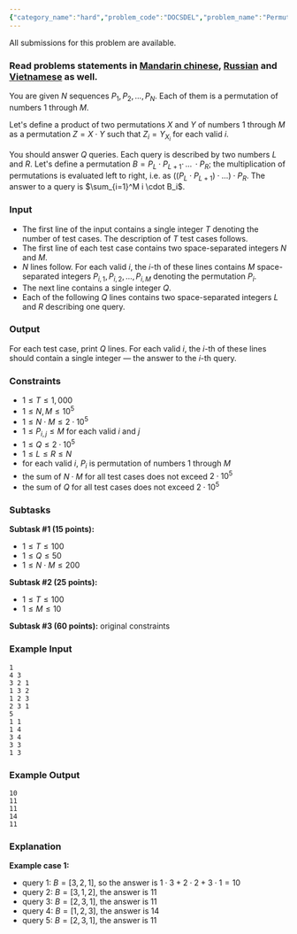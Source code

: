 ```yaml
---
{"category_name":"hard","problem_code":"DOCSDEL","problem_name":"Permutation Composition Queries","languages_supported":{"0":"C","1":"CPP14","2":"JAVA","3":"PYTH","4":"PYTH 3.6","5":"PYPY","6":"CS2","7":"PAS fpc","8":"PAS gpc","9":"RUBY","10":"PHP","11":"GO","12":"NODEJS","13":"HASK","14":"rust","15":"SCALA","16":"swift","17":"D","18":"PERL","19":"FORT","20":"WSPC","21":"ADA","22":"CAML","23":"ICK","24":"BF","25":"ASM","26":"CLPS","27":"PRLG","28":"ICON","29":"SCM qobi","30":"PIKE","31":"ST","32":"NICE","33":"LUA","34":"BASH","35":"NEM","36":"LISP sbcl","37":"LISP clisp","38":"SCM guile","39":"JS","40":"ERL","41":"TCL","42":"kotlin","43":"PERL6","44":"TEXT","45":"SCM chicken","46":"PYP3","47":"CLOJ","48":"COB","49":"FS"},"max_timelimit":2,"source_sizelimit":50000,"problem_author":"isaf27","problem_tester":null,"date_added":"23-06-2018","tags":{"0":"complexity","1":"isaf27","2":"isaf27","3":"likecs","4":"ltime61","5":"medium","6":"prefix","7":"queries"},"editorial_url":"https://discuss.codechef.com/problems/DOCSDEL","time":{"view_start_date":1530378005,"submit_start_date":1530378005,"visible_start_date":1530378005,"end_date":1735669800},"is_direct_submittable":false,"layout":"problem"}
---
```

<span class="solution-visible-txt">All submissions for this problem are available.</span><h3>Read problems statements in <a target="_blank" 
href="http://www.codechef.com/download/translated/LTIME61/mandarin/DOCSDEL.pdf">Mandarin chinese</a>, <a target="_blank" 
href="http://www.codechef.com/download/translated/LTIME61/russian/DOCSDEL.pdf">Russian</a> and <a target="_blank" 
href="http://www.codechef.com/download/translated/LTIME61/vietnamese/DOCSDEL.pdf">Vietnamese</a> as well.</h3>

You are given $N$ sequences $P_1, P_2, \dots, P_N$. Each of them is a permutation of numbers $1$ through $M$.

Let's define a product of two permutations $X$ and $Y$ of numbers $1$ through $M$ as a permutation $Z = X\cdot Y$ such that $Z_i=Y_{X_i}$ for each valid $i$.

You should answer $Q$ queries. Each query is described by two numbers $L$ and $R$. Let's define a permutation $B = P_L \cdot P_{L+1} \cdot \,\dots\, \cdot P_R$; the multiplication of permutations is evaluated left to right, i.e. as $((P_L \cdot P_{L+1}) \cdot \dots) \cdot P_R$. The answer to a query is $\sum_{i=1}^M i \cdot B_i$.

### Input
- The first line of the input contains a single integer $T$ denoting the number of test cases. The description of $T$ test cases follows.
- The first line of each test case contains two space-separated integers $N$ and $M$.
- $N$ lines follow. For each valid $i$, the $i$-th of these lines contains $M$ space-separated integers $P_{i, 1}, P_{i, 2}, \dots, P_{i, M}$ denoting the permutation $P_i$.
- The next line contains a single integer $Q$.
- Each of the following $Q$ lines contains two space-separated integers $L$ and $R$ describing one query.

### Output
For each test case, print $Q$ lines. For each valid $i$, the $i$-th of these lines should contain a single integer — the answer to the $i$-th query.

### Constraints
- $1 \le T \le 1,000$
- $1 \le N, M \le 10^5$
- $1 \le N \cdot M \le 2 \cdot 10^5$
- $1 \le P_{i, j} \le M$ for each valid $i$ and $j$
- $1 \le Q \le 2 \cdot 10^5$
- $1 \le L \le R \le N$
- for each valid $i$, $P_i$ is permutation of numbers $1$ through $M$
- the sum of $N \cdot M$ for all test cases does not exceed $2 \cdot 10^5$
- the sum of $Q$ for all test cases does not exceed $2 \cdot 10^5$

### Subtasks

**Subtask #1 (15 points):**
- $1 \le T \le 100$
- $1 \le Q \le 50$
- $1 \le N \cdot M \le 200$

**Subtask #2 (25 points):**
- $1 \le T \le 100$
- $1 \le M \le 10$

**Subtask #3 (60 points):** original constraints

### Example Input
```
1
4 3
3 2 1
1 3 2
1 2 3
2 3 1
5
1 1
1 4
3 4
3 3
1 3
```

### Example Output
```
10
11
11
14
11
```

### Explanation
**Example case 1:** 
- query 1: $B = [3, 2, 1]$, so the answer is $1\cdot 3 + 2\cdot 2 + 3\cdot 1 = 10$
- query 2: $B = [3, 1, 2]$, the answer is $11$
- query 3: $B = [2, 3, 1]$, the answer is $11$
- query 4: $B = [1, 2, 3]$, the answer is $14$
- query 5: $B = [2, 3, 1]$, the answer is $11$

